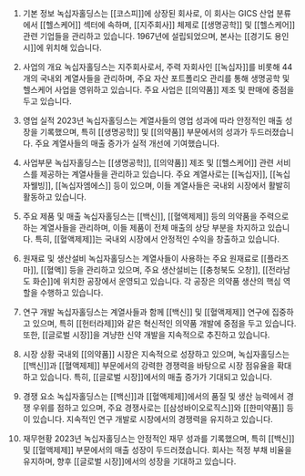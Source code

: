 1. 기본 정보
녹십자홀딩스는 [[코스피]]에 상장된 회사로, 이 회사는 GICS 산업 분류에서 [[헬스케어]] 섹터에 속하며, [[지주회사]] 체제로 [[생명공학]] 및 [[헬스케어]] 관련 기업들을 관리하고 있습니다. 1967년에 설립되었으며, 본사는 [[경기도 용인시]]에 위치해 있습니다.

2. 사업의 개요
녹십자홀딩스는 지주회사로서, 주력 자회사인 [[녹십자]]를 비롯해 44개의 국내외 계열사들을 관리하며, 주요 자산 포트폴리오 관리를 통해 생명공학 및 헬스케어 사업을 영위하고 있습니다. 주요 사업은 [[의약품]] 제조 및 판매에 중점을 두고 있습니다.

3. 영업 실적
2023년 녹십자홀딩스는 계열사들의 영업 성과에 따라 안정적인 매출 성장을 기록했으며, 특히 [[생명공학]] 및 [[의약품]] 부문에서의 성과가 두드러졌습니다. 주요 계열사들의 매출 증가가 실적 개선에 기여했습니다.

4. 사업부문
녹십자홀딩스는 [[생명공학]], [[의약품]] 제조 및 [[헬스케어]] 관련 서비스를 제공하는 계열사들을 관리하고 있습니다. 주요 계열사로는 [[녹십자]], [[녹십자웰빙]], [[녹십자엠에스]] 등이 있으며, 이들 계열사들은 국내외 시장에서 활발히 활동하고 있습니다.

5. 주요 제품 및 매출
녹십자홀딩스는 [[백신]], [[혈액제제]] 등의 의약품을 주력으로 하는 계열사들을 관리하며, 이들 제품이 전체 매출의 상당 부분을 차지하고 있습니다. 특히, [[혈액제제]]는 국내외 시장에서 안정적인 수익을 창출하고 있습니다.

6. 원재료 및 생산설비
녹십자홀딩스는 계열사들이 사용하는 주요 원재료로 [[플라즈마]], [[혈액]] 등을 관리하고 있으며, 주요 생산설비는 [[충청북도 오창]], [[전라남도 화순]]에 위치한 공장에서 운영되고 있습니다. 각 공장은 의약품 생산의 핵심 역할을 수행하고 있습니다.

7. 연구 개발
녹십자홀딩스는 계열사들과 함께 [[백신]] 및 [[혈액제제]] 연구에 집중하고 있으며, 특히 [[헌터라제]]와 같은 혁신적인 의약품 개발에 중점을 두고 있습니다. 또한, [[글로벌 시장]]을 겨냥한 신약 개발을 지속적으로 추진하고 있습니다.

8. 시장 상황
국내외 [[의약품]] 시장은 지속적으로 성장하고 있으며, 녹십자홀딩스는 [[백신]]과 [[혈액제제]] 부문에서의 강력한 경쟁력을 바탕으로 시장 점유율을 확대하고 있습니다. 특히, [[글로벌 시장]]에서의 매출 증가가 기대되고 있습니다.

9. 경쟁 요소
녹십자홀딩스는 [[백신]]과 [[혈액제제]]에서의 품질 및 생산 능력에서 경쟁 우위를 점하고 있으며, 주요 경쟁사로는 [[삼성바이오로직스]]와 [[한미약품]] 등이 있습니다. 지속적인 연구 개발로 시장에서의 경쟁력을 유지하고 있습니다.

10. 재무현황
2023년 녹십자홀딩스는 안정적인 재무 성과를 기록했으며, 특히 [[백신]] 및 [[혈액제제]] 부문에서의 매출 성장이 두드러졌습니다. 회사는 적정 부채 비율을 유지하며, 향후 [[글로벌 시장]]에서의 성장을 기대하고 있습니다.
